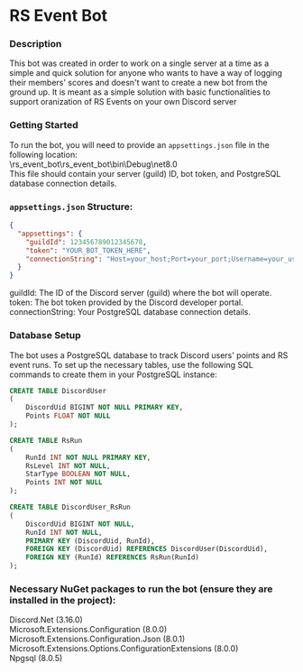 # RS Event Bot

### Description
This bot was created in order to work on a single server at a time as a simple and quick solution for anyone who wants to have a way of logging their members' scores and doesn't want to create a new bot from the ground up. It is meant as a simple solution with basic functionalities to support oranization of RS Events on your own Discord server<br>


### Getting Started

To run the bot, you will need to provide an `appsettings.json` file in the following location:<br>
\rs_event_bot\rs_event_bot\bin\Debug\net8.0<br>
This file should contain your server (guild) ID, bot token, and PostgreSQL database connection details.<br>

### `appsettings.json` Structure:
```json
{
  "appsettings": {
    "guildId": 123456789012345678,
    "token": "YOUR_BOT_TOKEN_HERE",
    "connectionString": "Host=your_host;Port=your_port;Username=your_username;Password=your_password;Database=your_database"
  }
}
```
guildId: The ID of the Discord server (guild) where the bot will operate.<br>
token: The bot token provided by the Discord developer portal.<br>
connectionString: Your PostgreSQL database connection details.<br>

### Database Setup
The bot uses a PostgreSQL database to track Discord users' points and RS event runs. To set up the necessary tables, use the following SQL commands to create them in your PostgreSQL instance:

```sql
CREATE TABLE DiscordUser
(
    DiscordUid BIGINT NOT NULL PRIMARY KEY,
    Points FLOAT NOT NULL
);

CREATE TABLE RsRun
(
    RunId INT NOT NULL PRIMARY KEY,
    RsLevel INT NOT NULL,
    StarType BOOLEAN NOT NULL,
    Points INT NOT NULL
);

CREATE TABLE DiscordUser_RsRun
(
    DiscordUid BIGINT NOT NULL,
    RunId INT NOT NULL,
    PRIMARY KEY (DiscordUid, RunId),
    FOREIGN KEY (DiscordUid) REFERENCES DiscordUser(DiscordUid),
    FOREIGN KEY (RunId) REFERENCES RsRun(RunId)
);
```

### Necessary NuGet packages to run the bot (ensure they are installed in the project):<br>
Discord.Net (3.16.0)<br>
Microsoft.Extensions.Configuration (8.0.0)<br>
Microsoft.Extensions.Configuration.Json (8.0.1)<br>
Microsoft.Extensions.Options.ConfigurationExtensions (8.0.0)<br>
Npgsql (8.0.5)<br>

